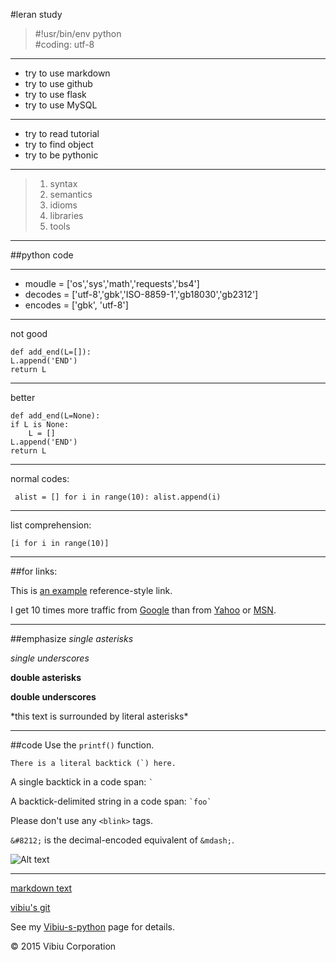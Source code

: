 #leran study

><div>#!usr/bin/env python</div>
><div>#coding: utf-8</div>

***
-   try to use markdown
-   try to use github
-   try to use flask
-   try to use MySQL
***
+   try to read tutorial
+   try to find object
+   try to be pythonic
***
>1.  syntax
>2.  semantics
>3.  idioms
>4.  libraries
>5.  tools

---------------------------------------

##python code
***
*   moudle = ['os','sys','math','requests','bs4']
*   decodes = ['utf-8','gbk','ISO-8859-1','gb18030','gb2312']
*   encodes = ['gbk', 'utf-8']
* * *
not good

    def add_end(L=[]):
    L.append('END')
    return L
***
better

    def add_end(L=None):
    if L is None:
        L = []
    L.append('END')
    return L
*****
normal codes:

   ` alist = []
    for i in range(10):
        alist.append(i)`
- - -
list comprehension:

    [i for i in range(10)]

---------------------------------------

##for links:

This is [an example][id] reference-style link.

[id]: http://example.com/  "Optional Title Here"

[foo]: http://example.com/  "Optional Title Here"

[foo]: http://example.com/  'Optional Title Here'

[foo]: http://example.com/  (Optional Title Here)

I get 10 times more traffic from [Google][] than from
[Yahoo][] or [MSN][].

  [google]: http://google.com/        "Google"
  [yahoo]:  http://search.yahoo.com/  "Yahoo Search"
  [msn]:    http://search.msn.com/    "MSN Search"

[id]: http://example.com/longish/path/to/resource/here
    "Optional Title Here"

---------------------------------------

##emphasize
*single asterisks*

_single underscores_

**double asterisks**

__double underscores__

\*this text is surrounded by literal asterisks\*

---------------------------------------

##code
Use the `printf()` function.

``There is a literal backtick (`) here.``

A single backtick in a code span: `` ` ``

A backtick-delimited string in a code span: `` `foo` ``

Please don't use any `<blink>` tags.

`&#8212;` is the decimal-encoded equivalent of `&mdash;`.

![Alt text](https://avatars1.githubusercontent.com/u/15816854?v=3&s=460 "Optional title")

---------------------------------------

[markdown text](http://wowubuntu.com/markdown/)

[vibiu's git](https://github.com/vibiu)

See my [Vibiu-s-python](https://github.com/vibiu/vibiu-s-python) page for details.
<div class="footer">
    &copy; 2015 Vibiu Corporation
</div>



